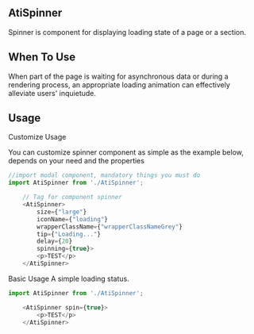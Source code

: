## AtiSpinner
Spinner is component for displaying loading state of a page or a section.

## When To Use
When part of the page is waiting for asynchronous data or during a rendering process, an appropriate loading animation can effectively alleviate users' inquietude.

## Usage
Customize Usage

You can customize spinner component as simple as the example below, depends on your need and the properties 
```js
//import modal component, mandatory things you must do
import AtiSpinner from './AtiSpinner';

    // Tag for component spinner 
    <AtiSpinner>
        size={"large"}
        iconName={"loading"}
        wrapperClassName={"wrapperClassNameGrey"}
        tip={"Loading..."}
        delay={20}
        spinning={true}>
        <p>TEST</p>
    </AtiSpinner>
```

Basic Usage
A simple loading status.
```js
import AtiSpinner from './AtiSpinner';

    <AtiSpinner spin={true}>
        <p>TEST</p>
    </AtiSpinner>  
```

